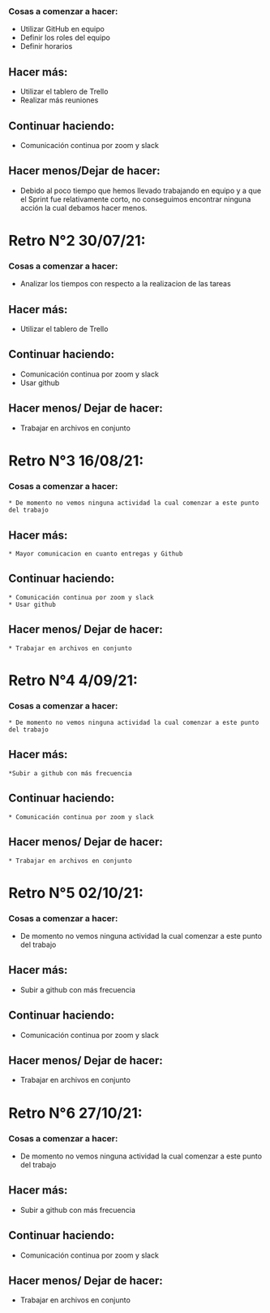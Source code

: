 ### Cosas a comenzar a hacer:

* Utilizar GitHub en equipo
* Definir los roles del equipo
* Definir horarios

## Hacer más: 

* Utilizar el tablero de Trello
* Realizar más reuniones 

## Continuar haciendo:

* Comunicación continua por zoom y slack

## Hacer menos/Dejar de hacer:

* Debido al poco tiempo que hemos llevado trabajando en equipo y a que el Sprint fue relativamente corto, no conseguimos encontrar ninguna acción la cual debamos hacer menos.


# Retro N°2 30/07/21:


### Cosas a comenzar a hacer:

 * Analizar los tiempos con respecto a la realizacion de las tareas

## Hacer más:

* Utilizar el tablero de Trello

## Continuar haciendo:

* Comunicación continua por zoom y slack
* Usar github

## Hacer menos/ Dejar de hacer:

* Trabajar en archivos en conjunto


# Retro N°3 16/08/21:


### Cosas a comenzar a hacer:
    * De momento no vemos ninguna actividad la cual comenzar a este punto del trabajo

## Hacer más:
    * Mayor comunicacion en cuanto entregas y Github
## Continuar haciendo:
    * Comunicación continua por zoom y slack
    * Usar github

## Hacer menos/ Dejar de hacer:
    * Trabajar en archivos en conjunto


# Retro N°4 4/09/21:


### Cosas a comenzar a hacer:
    * De momento no vemos ninguna actividad la cual comenzar a este punto del trabajo

## Hacer más:
    *Subir a github con más frecuencia
## Continuar haciendo:
    * Comunicación continua por zoom y slack

## Hacer menos/ Dejar de hacer:
    * Trabajar en archivos en conjunto
    
# Retro N°5 02/10/21:


### Cosas a comenzar a hacer:

 * De momento no vemos ninguna actividad la cual comenzar a este punto del trabajo

## Hacer más:

* Subir a github con más frecuencia

## Continuar haciendo:

* Comunicación continua por zoom y slack

## Hacer menos/ Dejar de hacer:

* Trabajar en archivos en conjunto


# Retro N°6 27/10/21:


### Cosas a comenzar a hacer:

 * De momento no vemos ninguna actividad la cual comenzar a este punto del trabajo

## Hacer más:

* Subir a github con más frecuencia

## Continuar haciendo:

* Comunicación continua por zoom y slack

## Hacer menos/ Dejar de hacer:

* Trabajar en archivos en conjunto


